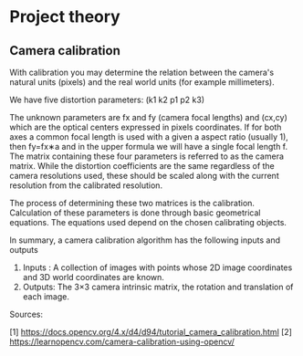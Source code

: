 # Project theory

## Camera calibration
With calibration you may determine the relation between the camera's natural units (pixels) and the real world units (for example millimeters).

We have five distortion parameters: (k1 k2 p1 p2 k3)

The unknown parameters are fx and fy (camera focal lengths) and (cx,cy) which are the optical centers expressed in pixels coordinates. If for both axes a common focal length is used with a given a aspect ratio (usually 1), then fy=fx∗a and in the upper formula we will have a single focal length f. The matrix containing these four parameters is referred to as the camera matrix. While the distortion coefficients are the same regardless of the camera resolutions used, these should be scaled along with the current resolution from the calibrated resolution.

The process of determining these two matrices is the calibration. Calculation of these parameters is done through basic geometrical equations. The equations used depend on the chosen calibrating objects.

In summary, a camera calibration algorithm has the following inputs and outputs

1. Inputs : A collection of images with points whose 2D image coordinates and 3D world coordinates are known.
2. Outputs: The 3×3 camera intrinsic matrix, the rotation and translation of each image. 

Sources:

[1] https://docs.opencv.org/4.x/d4/d94/tutorial_camera_calibration.html
[2] https://learnopencv.com/camera-calibration-using-opencv/

